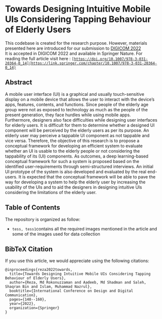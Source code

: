 # Towards Designing Intuitive Mobile UIs Considering Tapping Behaviour of Elderly Users
This codebase is created for the research purpose. However, materials presented here are introduced for our submission to [DIGICOM 2022](https://digicom.ipca.pt/) <br>
It is accepted in DIGICOM 2022 and available in Springer Nature. For reading the full article visit here : <code>[https://doi.org/10.1007/978-3-031-20364-0_14](https://link.springer.com/chapter/10.1007/978-3-031-20364-0_14)</code>
## Abstract
A mobile user interface (UI) is a graphical and usually touch-sensitive display on a mobile device that allows the user to interact with the device’s apps, features, contents, and functions. Since people of the elderly age group were not as exposed to technology as much as the people of the present generation, they face hurdles while using mobile apps. Furthermore, designers also face difficulties while designing user interfaces for elderly users. It is difficult for them to determine whether a designed UI component will be perceived by the elderly users as per its purpose. An elderly user may perceive a tappable UI component as not tappable and vice versa. Therefore, the objective of this research is to propose a conceptual framework for developing an efficient system to evaluate whether an UI is usable to the elderly people or not considering the tappability of its (UI) components. As outcomes, a deep learning-based conceptual framework for such a system is proposed based on the identified user-requirements through semi-structured interviews. An initial UI prototype of the system is also developed and evaluated by the real end-users. It is expected that the conceptual framework will be able to pave the way for developing a system to help the elderly user by increasing the usability of the UIs and to aid the designers in designing intuitive UIs considering the limitations of the elderly user.
## Table of Contents 
The repository is organized as follow:
* <code>tess, tess1</code>contains all the required images mentioned in the article and some of the images used for data collection
## BibTeX Citation
If you use this article, we would appreciate using the following citations:
```
@inproceedings{reza2022towards,
  title={Towards Designing Intuitive Mobile UIs Considering Tapping Behaviour of Elderly Users},
  author={Reza, Md Rokonuzzaman and Aadeeb, Md Shadman and Saleh, Shaqran Bin and Islam, Muhammad Nazrul},
  booktitle={International Conference on Design and Digital Communication},
  pages={148--160},
  year={2022},
  organization={Springer}
}
```
